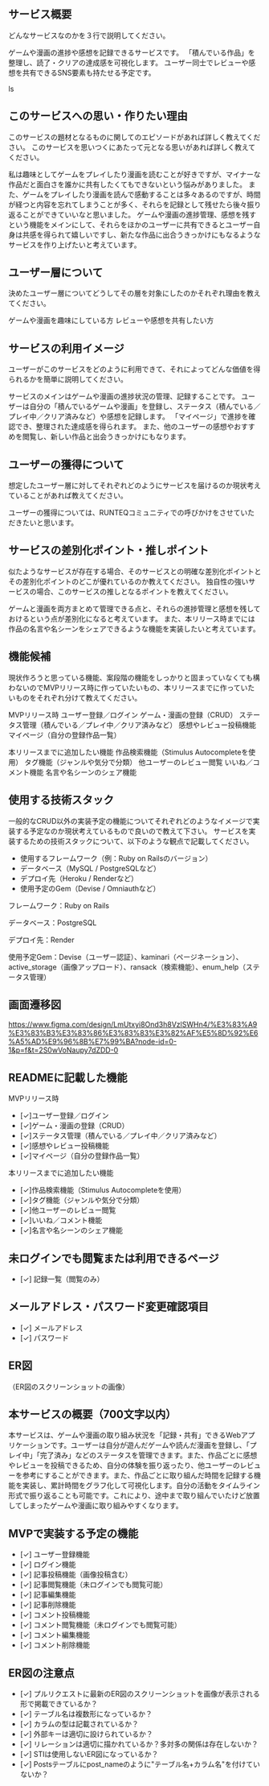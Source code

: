 ## サービス概要
どんなサービスなのかを３行で説明してください。

ゲームや漫画の進捗や感想を記録できるサービスです。
「積んでいる作品」を整理し、読了・クリアの達成感を可視化します。
ユーザー同士でレビューや感想を共有できるSNS要素も持たせる予定です。

ls
## このサービスへの思い・作りたい理由
このサービスの題材となるものに関してのエピソードがあれば詳しく教えてください。
このサービスを思いつくにあたって元となる思いがあれば詳しく教えてください。

私は趣味としてゲームをプレイしたり漫画を読むことが好きですが、マイナーな作品だと面白さを誰かに共有したくてもできないという悩みがありました。
また、ゲームをプレイしたり漫画を読んで感動することは多々あるのですが、時間が経つと内容を忘れてしまうことが多く、それらを記録として残せたら後々振り返ることができていいなと思いました。
ゲームや漫画の進捗管理、感想を残すという機能をメインにして、それらをほかのユーザーに共有できるとユーザー自身は共感を得られて嬉しいですし、新たな作品に出合うきっかけにもなるようなサービスを作り上げたいと考えています。


## ユーザー層について
決めたユーザー層についてどうしてその層を対象にしたのかそれぞれ理由を教えてください。

ゲームや漫画を趣味にしている方
レビューや感想を共有したい方


## サービスの利用イメージ
ユーザーがこのサービスをどのように利用できて、それによってどんな価値を得られるかを簡単に説明してください。

サービスのメインはゲームや漫画の進捗状況の管理、記録することです。
ユーザーは自分の「積んでいるゲームや漫画」を登録し、ステータス（積んでいる／プレイ中／クリア済みなど）や感想を記録します。
「マイページ」で進捗を確認でき、整理された達成感を得られます。
また、他のユーザーの感想やおすすめを閲覧し、新しい作品と出会うきっかけにもなります。

## ユーザーの獲得について
想定したユーザー層に対してそれぞれどのようにサービスを届けるのか現状考えていることがあれば教えてください。

ユーザーの獲得については、RUNTEQコミュニティでの呼びかけをさせていただきたいと思います。

## サービスの差別化ポイント・推しポイント
似たようなサービスが存在する場合、そのサービスとの明確な差別化ポイントとその差別化ポイントのどこが優れているのか教えてください。
独自性の強いサービスの場合、このサービスの推しとなるポイントを教えてください。

ゲームと漫画を両方まとめて管理できる点と、それらの進捗管理と感想を残しておけるという点が差別化になると考えています。
また、本リリース時までには作品の名言や名シーンをシェアできるような機能を実装したいと考えています。

## 機能候補
現状作ろうと思っている機能、案段階の機能をしっかりと固まっていなくても構わないのでMVPリリース時に作っていたいもの、本リリースまでに作っていたいものをそれぞれ分けて教えてください。

MVPリリース時
ユーザー登録／ログイン
ゲーム・漫画の登録（CRUD）
ステータス管理（積んでいる／プレイ中／クリア済みなど）
感想やレビュー投稿機能
マイページ（自分の登録作品一覧）

本リリースまでに追加したい機能
作品検索機能（Stimulus Autocompleteを使用）
タグ機能（ジャンルや気分で分類）
他ユーザーのレビュー閲覧
いいね／コメント機能
名言や名シーンのシェア機能

## 使用する技術スタック
一般的なCRUD以外の実装予定の機能についてそれぞれどのようなイメージで実装する予定なのか現状考えているもので良いので教えて下さい。
サービスを実装するための技術スタックについて、以下のような観点で記載してください。
- 使用するフレームワーク（例：Ruby on Railsのバージョン）
- データベース（MySQL / PostgreSQLなど）
- デプロイ先（Heroku / Renderなど）
- 使用予定のGem（Devise / Omniauthなど）

フレームワーク：Ruby on Rails

データベース：PostgreSQL

デプロイ先：Render

使用予定Gem：Devise（ユーザー認証）、kaminari（ページネーション）、active_storage（画像アップロード）、ransack（検索機能）、enum_help（ステータス管理）

## 画面遷移図
https://www.figma.com/design/LmUtxyi8Ond3h8VzlSWHn4/%E3%83%A9%E3%83%B3%E3%83%86%E3%83%83%E3%82%AF%E5%8D%92%E6%A5%AD%E9%96%8B%E7%99%BA?node-id=0-1&p=f&t=2S0wVoNaupy7dZDD-0

## READMEに記載した機能
MVPリリース時
- [✓]ユーザー登録／ログイン
- [✓]ゲーム・漫画の登録（CRUD）
- [✓]ステータス管理（積んでいる／プレイ中／クリア済みなど）
- [✓]感想やレビュー投稿機能
- [✓]マイページ（自分の登録作品一覧）

本リリースまでに追加したい機能
- [✓]作品検索機能（Stimulus Autocompleteを使用）
- [✓]タグ機能（ジャンルや気分で分類）
- [✓]他ユーザーのレビュー閲覧
- [✓]いいね／コメント機能
- [✓]名言や名シーンのシェア機能


## 未ログインでも閲覧または利用できるページ
- [✓] 記録一覧（閲覧のみ）

## メールアドレス・パスワード変更確認項目
- [✓] メールアドレス
- [✓] パスワード

## ER図
（ER図のスクリーンショットの画像）

## 本サービスの概要（700文字以内）
  本サービスは、ゲームや漫画の取り組み状況を「記録・共有」できるWebアプリケーションです。ユーザーは自分が遊んだゲームや読んだ漫画を登録し、「プレイ中」「完了済み」などのステータスを管理できます。また、作品ごとに感想やレビューを投稿できるため、自分の体験を振り返ったり、他ユーザーのレビューを参考にすることができます。また、作品ごとに取り組んだ時間を記録する機能を実装し、累計時間をグラフ化して可視化します。自分の活動をタイムライン形式で振り返ることも可能です。これにより、途中まで取り組んでいたけど放置してしまったゲームや漫画に取り組みやすくなります。

## MVPで実装する予定の機能
- [✓] ユーザー登録機能
- [✓] ログイン機能
- [✓] 記事投稿機能（画像投稿含む）
- [✓] 記事閲覧機能（未ログインでも閲覧可能）
- [✓] 記事編集機能
- [✓] 記事削除機能
- [✓] コメント投稿機能
- [✓] コメント閲覧機能（未ログインでも閲覧可能）
- [✓] コメント編集機能
- [✓] コメント削除機能

## ER図の注意点
- [✓] プルリクエストに最新のER図のスクリーンショットを画像が表示される形で掲載できているか？
- [✓] テーブル名は複数形になっているか？
- [✓] カラムの型は記載されているか？
- [✓] 外部キーは適切に設けられているか？
- [✓] リレーションは適切に描かれているか？多対多の関係は存在しないか？
- [✓] STIは使用しないER図になっているか？
- [✓] Postsテーブルにpost_nameのように"テーブル名+カラム名"を付けていないか？